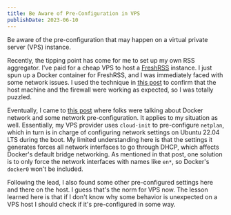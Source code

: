 ```yaml
---
title: Be Aware of Pre-Configuration in VPS
publishDate: 2023-06-10
---
```


Be aware of the pre-configuration that may happen on a virtual private server (VPS) instance.

Recently, the tipping point has come for me to set up my own RSS aggregator. I've paid for a cheap VPS to host a [FreshRSS](https://www.freshrss.org/) instance. I just spun up a Docker container for FreshRSS, and I was immediately faced with some network issues. I used the technique in [this post](/posts/quick-file-transfor-in-private-network/) to confirm that the host machine and the firewall were working as expected, so I was totally puzzled.

Eventually, I came to [this post](https://forums.docker.com/t/docker-bridge-networking-does-not-work-in-ubuntu-22-04/136326) where folks were talking about Docker network and some network pre-configuration. It applies to my situation as well. Essentially, my VPS provider uses `cloud-init` to pre-configure `netplan`, which in turn is in charge of configuring network settings on Ubuntu 22.04 LTS during the boot. My limited understanding here is that the settings it generates forces all network interfaces to go through DHCP, which affects Docker's default bridge networking. As mentioned in that post, one solution is to only force the network interfaces with names like `en*`, so Docker's `docker0` won't be included.

Following the lead, I also found some other pre-configured settings here and there on the host. I guess that's the norm for VPS now. The lesson learned here is that if I don't know why some behavior is unexpected on a VPS host I should check if it's pre-configured in some way.
